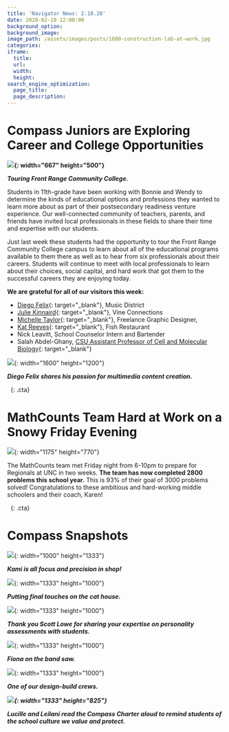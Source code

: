 ```yaml
---
title: 'Navigator News: 2.10.20'
date: 2020-02-10 12:00:00
background_option:
background_image:
image_path: /assets/images/posts/1600-construction-lab-at-work.jpg
categories:
iframe:
  title:
  url:
  width:
  height:
search_engine_optimization:
  page_title:
  page_description:
---
```


# **Compass Juniors are Exploring Career and College Opportunities**

**![](/assets/images/frontrangetour.jpg){: width="667" height="500"}**

***Touring Front Range Community College.***

Students in 11th-grade have been working with Bonnie and Wendy to determine the kinds of educational options and professions they wanted to learn more about as part of their postsecondary readiness venture experience. Our well-connected community of teachers, parents, and friends have invited local professionals in these fields to share their time and expertise with our students. &nbsp;

Just last week these students had the opportunity to tour the Front Range Community College campus to learn about all of the educational programs available to them there as well as to hear from six professionals about their careers. Students will continue to meet with local professionals to learn about their choices, social capital, and hard work that got them to the successful careers they are enjoying today. &nbsp;

**We are grateful for all of our visitors this week:**

* [Diego Felix](https://lnkd.in/e6AUuh4){: target="_blank"}, Music District
* [Julie Kinnaird](https://lnkd.in/eqmi7Wt){: target="_blank"}, Vine Connections
* [Michelle Taylor](https://lnkd.in/eqUWvN3){: target="_blank"}, Freelance Graphic Designer,
* [Kat Reeves](https://fishmkt.com/){: target="_blank"}, Fish Restaurant&nbsp;
* Nick Leavitt, School Counselor Intern and Bartender
* Salah Abdel-Ghany,&nbsp;[CSU Assistant Professor of Cell and Molecular Biology](https://www.biology.colostate.edu/faculty-cell-molecular-biology/){: target="_blank"}

![](/assets/images/ccc2-20visitdiegofelix-2.jpg){: width="1600" height="1200"}

***Diego Felix shares his passion for multimedia content creation.***

&nbsp;
{: .cta}

# **MathCounts Team Hard at Work on a Snowy Friday Evening**

![](/assets/images/mathcounts-team-hard-at-work-on-a-snowy-friday-evening.jpg){: width="1175" height="770"}

The MathCounts team met Friday night from 6-10pm to prepare for Regionals at UNC in two weeks.&nbsp;**The team has now completed 2800 problems this school year.** This is 93% of their goal of 3000 problems solved\! Congratulations to these ambitious and hard-working middle schoolers and their coach, Karen\!

&nbsp;
{: .cta}

# **Compass Snapshots**

![](/assets/images/img-1057.jpg){: width="1000" height="1333"}

***Kami is all focus and precision in shop\!***

![](/assets/images/putting-final-touches-on-the-cat-house.jpg){: width="1333" height="1000"}

***Putting final touches on the cat house.***

![](/assets/images/thanks-to-scott-lowe-for-sharing-expertise-on-personality-assessments-with-our-students.jpg){: width="1333" height="1000"}

***Thank you Scott Lowe for sharing your expertise on personality assessments with students.***

![](/assets/images/construction-lab-at-work.jpg){: width="1333" height="1000"}

***Fiona on the band saw.***

![](/assets/images/img-1056-3.jpg){: width="1333" height="1000"}

***One of our design-build crews.&nbsp;***

***![](/assets/images/lucille-and-leilani-read-the-compass-charter-aloud-to-remind-students-of-the-school-culture-we-value-and-want-to-protect.jpg){: width="1333" height="825"}***

***Lucille and Leilani read the Compass Charter aloud to remind students of the school culture we value and protect.***